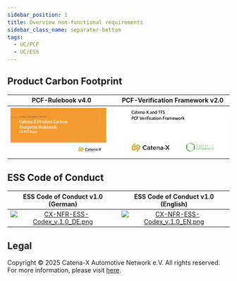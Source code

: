 ```yaml
---
sidebar_position: 1
title: Overview non-functional requirements
sidebar_class_name: separator-bottom
tags:
  - UC/PCF
  - UC/ESS
---
```


## Product Carbon Footprint

| PCF-Rulebook v4.0 | PCF-Verification Framework v2.0 |
|:---:|:---:|
| [![CX-NFR-PCF-Rulebook_v.4.0.png](./assets/images/CX-NFR-PCF-Rulebook.png)](./assets/files/CX-NFR-PCF-Rulebook_v.4.0.pdf) | [![CX-NFR-PCF_TFS-verification_v.2.0.png](./assets/images/CX-NFR-PCF_TFS-verification.png)](./assets/files/CX-NFR-PCF_TFS-verification_v.2.0.pdf)  |

## ESS Code of Conduct

| ESS Code of Conduct v1.0 (German) | ESS Code of Conduct v1.0 (English) |
|:---:|:---:|
| [![CX-NFR-ESS-Codex_v.1.0_DE.png](./assets/images/CX-NFR-ESS-Codex_v.1.0_DE.png)](./assets/files/CX-NFR-ESS-Codex_v.1.0_DE.pdf) | [![CX-NFR-ESS-Codex_v.1.0_EN.png](./assets/images/CX-NFR-ESS-Codex_v.1.0_EN.png)](./assets/files/CX-NFR-ESS-Codex_v.1.0_EN.pdf) |

## Legal

Copyright © 2025 Catena-X Automotive Network e.V. All rights reserved. For more information, please visit [here](/copyright).
